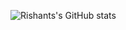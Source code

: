 ![Rishants's GitHub stats](https://github-readme-stats.vercel.app/api?username=rixant&count_private=true&show_icons=true&theme=dark)

